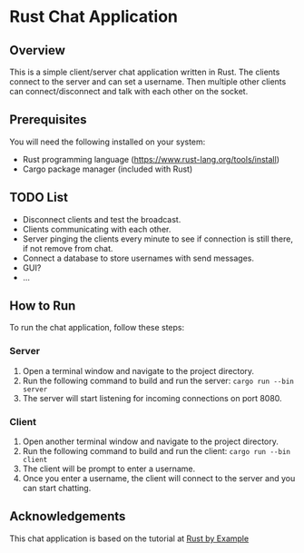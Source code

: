 ﻿# Rust Chat Application

## Overview
This is a simple client/server chat application written in Rust. The clients connect to the server and can set a username. Then multiple other clients can connect/disconnect and talk with each other on the socket.

## Prerequisites
You will need the following installed on your system:
- Rust programming language (https://www.rust-lang.org/tools/install)
- Cargo package manager (included with Rust)

## TODO List
- Disconnect clients and test the broadcast.
- Clients communicating with each other.
- Server pinging the clients every minute to see if connection is still there, if not remove from chat.
- Connect a database to store usernames with send messages.
- GUI? 
- ...

## How to Run
To run the chat application, follow these steps:

### Server
1. Open a terminal window and navigate to the project directory.
2. Run the following command to build and run the server:
```cargo run --bin server```
3. The server will start listening for incoming connections on port 8080.

### Client
1. Open another terminal window and navigate to the project directory.
2. Run the following command to build and run the client:
```cargo run --bin client```
3. The client will be prompt to enter a username.
4. Once you enter a username, the client will connect to the server and you can start chatting.

## Acknowledgements
This chat application is based on the tutorial at [Rust by Example](https://doc.rust-lang.org/stable/rust-by-example/)

